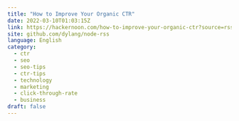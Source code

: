 ```yaml
---
title: "How to Improve Your Organic CTR"
date: 2022-03-10T01:03:15Z
link: https://hackernoon.com/how-to-improve-your-organic-ctr?source=rss&utm_medium=RSS&utm_source=news.12bit.vn
site: github.com/dylang/node-rss
language: English
category:
  - ctr
  - seo
  - seo-tips
  - ctr-tips
  - technology
  - marketing
  - click-through-rate
  - business
draft: false
---
```


